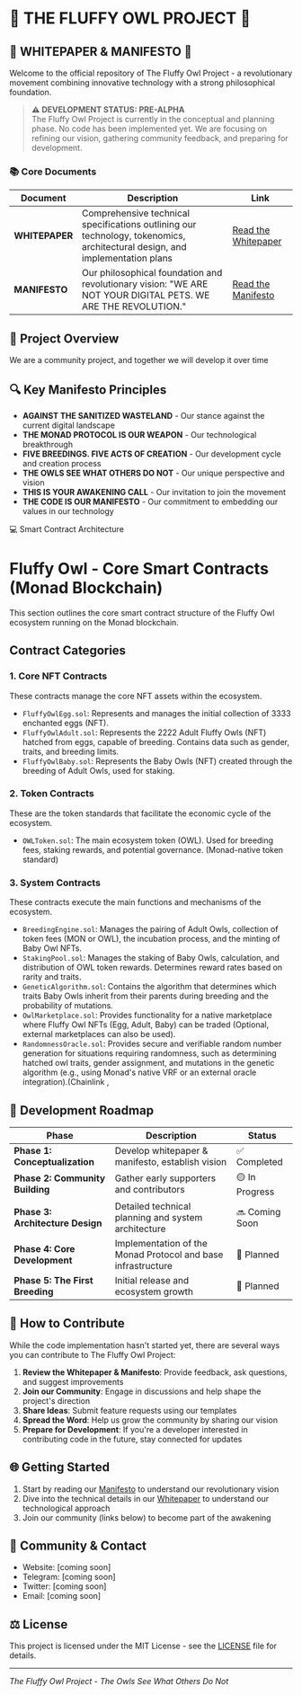 # 🦉 THE FLUFFY OWL PROJECT 🦉

## 📜 WHITEPAPER & MANIFESTO 📜

Welcome to the official repository of The Fluffy Owl Project - a revolutionary movement combining innovative technology with a strong philosophical foundation.

> **⚠️ DEVELOPMENT STATUS: PRE-ALPHA**  
> The Fluffy Owl Project is currently in the conceptual and planning phase. No code has been implemented yet. We are focusing on refining our vision, gathering community feedback, and preparing for development.

### 📚 Core Documents 

| Document | Description | Link |
|----------|-------------|------|
| **WHITEPAPER** | Comprehensive technical specifications outlining our technology, tokenomics, architectural design, and implementation plans | [Read the Whitepaper](Whitepaper.pdf) |
| **MANIFESTO** | Our philosophical foundation and revolutionary vision: "WE ARE NOT YOUR DIGITAL PETS. WE ARE THE REVOLUTION." | [Read the Manifesto](THE%20FLUFFY%20OWL%20MANIFESTO%20.pdf) |

## 🚀 Project Overview

We are a community project, and together we will develop it over time

## 🔍 Key Manifesto Principles

- **AGAINST THE SANITIZED WASTELAND** - Our stance against the current digital landscape
- **THE MONAD PROTOCOL IS OUR WEAPON** - Our technological breakthrough
- **FIVE BREEDINGS. FIVE ACTS OF CREATION** - Our development cycle and creation process
- **THE OWLS SEE WHAT OTHERS DO NOT** - Our unique perspective and vision
- **THIS IS YOUR AWAKENING CALL** - Our invitation to join the movement
- **THE CODE IS OUR MANIFESTO** - Our commitment to embedding our values in our technology

  
💻 Smart Contract Architecture 

# Fluffy Owl - Core Smart Contracts (Monad Blockchain)

This section outlines the core smart contract structure of the Fluffy Owl ecosystem running on the Monad blockchain.

## Contract Categories

### 1. Core NFT Contracts

These contracts manage the core NFT assets within the ecosystem.

* `FluffyOwlEgg.sol`: Represents and manages the initial collection of 3333 enchanted eggs (NFT).
* `FluffyOwlAdult.sol`: Represents the 2222 Adult Fluffy Owls (NFT) hatched from eggs, capable of breeding. Contains data such as gender, traits, and breeding limits.
* `FluffyOwlBaby.sol`: Represents the Baby Owls (NFT) created through the breeding of Adult Owls, used for staking.

### 2. Token Contracts

These are the token standards that facilitate the economic cycle of the ecosystem.

* `OWLToken.sol`: The main ecosystem token (OWL). Used for breeding fees, staking rewards, and potential governance. (Monad-native token standard)

### 3. System Contracts

These contracts execute the main functions and mechanisms of the ecosystem.

* `BreedingEngine.sol`: Manages the pairing of Adult Owls, collection of token fees (MON or OWL), the incubation process, and the minting of Baby Owl NFTs.
* `StakingPool.sol`: Manages the staking of Baby Owls, calculation, and distribution of OWL token rewards. Determines reward rates based on rarity and traits.
* `GeneticAlgorithm.sol`: Contains the algorithm that determines which traits Baby Owls inherit from their parents during breeding and the probability of mutations.
* `OwlMarketplace.sol`: Provides functionality for a native marketplace where Fluffy Owl NFTs (Egg, Adult, Baby) can be traded (Optional, external marketplaces can also be used).
* `RandomnessOracle.sol`: Provides secure and verifiable random number generation for situations requiring randomness, such as determining hatched owl traits, gender assignment, and mutations in the genetic algorithm (e.g., using Monad's native VRF or an external oracle integration).(Chainlink ,

## 📅 Development Roadmap

| Phase | Description | Status |
|-------|-------------|--------|
| **Phase 1: Conceptualization** | Develop whitepaper & manifesto, establish vision | ✅ Completed |
| **Phase 2: Community Building** | Gather early supporters and contributors | 🟡 In Progress |
| **Phase 3: Architecture Design** | Detailed technical planning and system architecture | 🔜 Coming Soon |
| **Phase 4: Core Development** | Implementation of the Monad Protocol and base infrastructure | 📆 Planned |
| **Phase 5: The First Breeding** | Initial release and ecosystem growth | 📆 Planned |

## 👥 How to Contribute

While the code implementation hasn't started yet, there are several ways you can contribute to The Fluffy Owl Project:

1. **Review the Whitepaper & Manifesto**: Provide feedback, ask questions, and suggest improvements
2. **Join our Community**: Engage in discussions and help shape the project's direction
3. **Share Ideas**: Submit feature requests using our templates
4. **Spread the Word**: Help us grow the community by sharing our vision
5. **Prepare for Development**: If you're a developer interested in contributing code in the future, stay connected for updates

## 🌐 Getting Started

1. Start by reading our [Manifesto](THE%20FLUFFY%20OWL%20MANIFESTO%20.pdf) to understand our revolutionary vision
2. Dive into the technical details in our [Whitepaper](Whitepaper.pdf) to understand our technological approach
3. Join our community (links below) to become part of the awakening

## 👥 Community & Contact

- Website: [coming soon]
- Telegram: [coming soon]
- Twitter: [coming soon]
- Email: [coming soon]

## ⚖️ License

This project is licensed under the MIT License - see the [LICENSE](LICENSE) file for details.

---

*The Fluffy Owl Project - The Owls See What Others Do Not*
